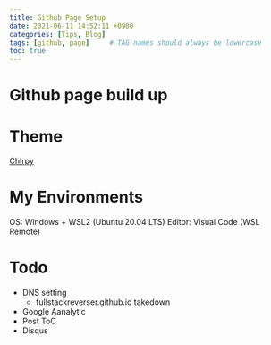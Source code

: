 ```yaml
---
title: Github Page Setup
date: 2021-06-11 14:52:11 +0900
categories: [Tips, Blog]
tags: [github, page]     # TAG names should always be lowercase
toc: true
---
```


# Github page build up

# Theme
[Chirpy](http://jekyllthemes.org/themes/jekyll-theme-chirpy/)

# My Environments
OS: Windows + WSL2 (Ubuntu 20.04 LTS)
Editor: Visual Code (WSL Remote)

# Todo
- DNS setting
  - fullstackreverser.github.io takedown
- Google Aanalytic
- Post ToC
- Disqus
